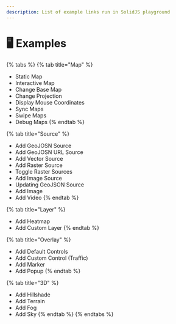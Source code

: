```yaml
---
description: List of example links run in SolidJS playground
---
```


# 🖥 Examples

{% tabs %}
{% tab title="Map" %}
* Static Map
* Interactive Map
* Change Base Map
* Change Projection
* Display Mouse Coordinates
* Sync Maps
* Swipe Maps
* Debug Maps
{% endtab %}

{% tab title="Source" %}
* Add GeoJOSN Source
* Add GeoJOSN URL Source
* Add Vector Source
* Add Raster Source
* Toggle Raster Sources
* Add Image Source
* Updating GeoJSON Source
* Add Image
* Add Video
{% endtab %}

{% tab title="Layer" %}
* Add Heatmap
* Add Custom Layer
{% endtab %}

{% tab title="Overlay" %}
* Add Default Controls
* Add Custom Control (Traffic)
* Add Marker
* Add Popup
{% endtab %}

{% tab title="3D" %}
* Add Hillshade
* Add Terrain
* Add Fog
* Add Sky
{% endtab %}
{% endtabs %}
